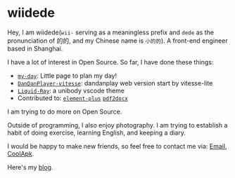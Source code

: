# wiidede

Hey, I am wiidede(`wii-` serving as a meaningless prefix and `dede` as the pronunciation of 的的, and my Chinese name is `小的的`). A front-end engineer based in Shanghai.

I have a lot of interest in Open Source. So far, I have done these things:

- [`my-day`](https://github.com/wiidede/my-day): Little page to plan my day!
- [`DanDanPlayer-vitesse`](https://github.com/wiidede/DanDanPlayer-vitesse): dandanplay web version start by vitesse-lite
- [`Liquid-Ray`](https://github.com/wiidede/Liquid-Ray): a unibody vscode theme
- Contributed to: [`element-plus`](https://github.com/element-plus/element-plus/pulls?q=is%3Apr+author%3Awiidede) [`pdf2docx`](https://github.com/dothinking/pdf2docx/pulls?q=is:pr+author:wiidede)

I am trying to do more on Open Source.

Outside of programming, I also enjoy photography. I am trying to establish a habit of doing exercise, learning English, and keeping a diary.

I would be happy to make new friends, so feel free to contact me via: [Email](mailto:wiixdede@gmail.com), [CoolApk](http://www.coolapk.com/u/641913).

Here's my [blog](/posts).
